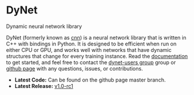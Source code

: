 # DyNet
Dynamic neural network library

DyNet (formerly known as [cnn](http://github.com/clab/cnn-v1)) is a neural network library that is written in C++ with bindings in Python. It is designed to be efficient when run on either CPU or GPU, and works well with networks that have dynamic structures that change for every training instance. Read the [documentation](http://dynet.readthedocs.io/en/latest/) to get started, and feel free to contact the [dynet-users group](https://groups.google.com/forum/#!forum/dynet-users) group or [github page](http://github.com/clab/dynet) with any questions, issues, or contributions.

* **Latest Code:** Can be found on the github page master branch.
* **Latest Release:** [v1.0-rc1](https://github.com/clab/dynet/releases/tag/v1.0-rc1)
